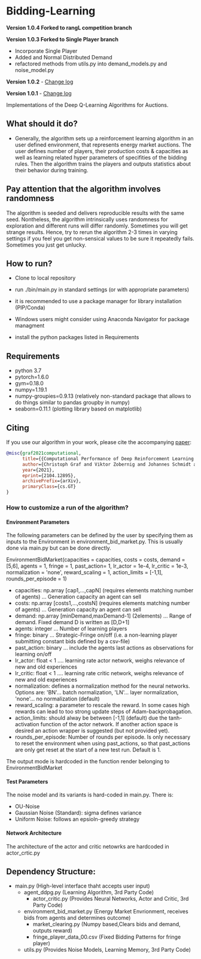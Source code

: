 # Bidding-Learning 
**Version 1.0.4 Forked to rangL competition branch**

**Version 1.0.3 Forked to Single Player branch**
- Incorporate Single Player
- Added and Normal Distributed Demand
- refactored methods from utils.py into demand_models.py and noise_model.py

**Version 1.0.2** - [Change log](CHANGELOG.md)

**Version 1.0.1** - [Change log](CHANGELOG.md)

Implementations of the Deep Q-Learning Algorithms for Auctions.


## What should it do?

- Generally, the algorithm sets up a reinforcement learning algorithm in an user defined environment,
that represents energy market auctions. The user defines number of players, their production costs & capacities as well as learning related hyper parameters of specifities of the bidding rules. Then the algorithm trains the players and outputs statistics about their behavior during training.

## Pay attention that the algorithm involves randomness

The algorithm is seeded and delivers reproducible results with the same seed.
Nontheless, the algorithm intrinsically uses randomness for exploration and different runs will differ randomly.
Sometimes you will get strange results. Hence, try to rerun the algorithm 2-3 times in varying settings if you feel you get non-sensical values to be sure it repeatedly fails. Sometimes you just get unlucky.

## How to run?

- Clone to local repository
- run ./bin/main.py in standard settings (or with appropriate parameters)

- it is recommended to use a package manager for library installation (PIP/Conda)
- Windows users might consider using Anaconda Navigator for package managment
- install the python packages listed in Requirements

## Requirements
- python 3.7
- pytorch=1.6.0
- gym=0.18.0
- numpy=1.19.1
- numpy-groupies=0.9.13 (relatively non-standard package that allows to do things similar to pandas groupby in numpy)
- seaborn=0.11.1 (plotting library based on matplotlib)

## Citing

If you use our algorithm in your work, please cite the accompanying [paper](https://arxiv.org/abs/2104.12895):

```bibtex
@misc{graf2021computational,
      title={{Computational Performance of Deep Reinforcement Learning to find Nash Equilibria}}, 
      author={Christoph Graf and Viktor Zobernig and Johannes Schmidt and Claude Kl\"ockl},
      year={2021},
      eprint={2104.12895},
      archivePrefix={arXiv},
      primaryClass={cs.GT}
}
```

### How to customize a run of the algorithm?

#### Environment Parameters

The following parameters can be defined by the user by specifying them as inputs to the Environment in environment_bid_market.py. This is usually done via main.py but can be done directly.

EnvironmentBidMarket(capacities = capacities, costs = costs, demand =[5,6], agents = 1,                                       fringe = 1, past_action= 1, lr_actor = 1e-4, lr_critic = 1e-3, normalization = 'none', reward_scaling = 1, action_limits = [-1,1], rounds_per_episode = 1)

- capacities: np.array [cap1,...,capN]             (requires elements matching number of agents) ... Generation capacity an agent can sell 
- costs: np.array [costs1,...,costsN]       (requires elements matching number of agents) ... Generation capacity an agent can sell 
- demand: np.array [minDemand,maxDemand-1]  (2elements) ... Range of demand. Fixed demand D is written as [D,D+1]
- agents: integer ... Number of learning players
- fringe: binary  ... Strategic-Fringe on/off (i.e. a non-learning player submitting constant bids defined by a csv-file)
- past_action: binary ... include the agents last actions as observations for learning on/off
- lr_actor: float < 1 .... learning rate actor network, weighs relevance of new and old experiences
- lr_critic: float < 1 .... learning rate critic network, weighs relevance of new and old experiences
- normalization: defines a normalization method for the neural networks. Options are: 'BN'... batch normalization, 'LN'... layer normalization, 'none'... no normalization (default)
- reward_scaling: a parameter to rescale the reward. In some cases high rewards can lead to too strong update steps of Adam-backprobagation.
- action_limits: should alway be between [-1,1] (default) due the tanh-activation function of the actor network. If another action space is desired an action wrapper is suggested (but not provided yet).
- rounds_per_episode: Number of rounds per episode. Is only necessary to reset the environment when using past_actions, so that past_actions are only get reset at the start of a new test run. Default is 1.

The output mode is hardcoded in the function render belonging to EnvironmentBidMarket

#### Test Parameters

The noise model and its variants is hard-coded in main.py.
There is:
- OU-Noise
- Gaussian Noise (Standard): sigma defines variance
- Uniform Noise: follows an epsioln-greedy strategy

#### Network Architecture

The architecture of the actor and critic netowrks are hardcoded in actor_crtic.py

## Dependency Structure:

  - main.py                                                            (High-level interface thaht accepts user input)
      - agent_ddpg.py                                                            (Learning Algorithm,        3rd Party Code)
          - actor_critic.py                                      (Provides Neural Networks, Actor and Critic, 3rd Party Code)
      - environment_bid_market.py   (Energy Market Envrionment, receives bids from agents and determines outcome)
          - market_clearing.py                                         (Numpy based,Clears bids and demand, outputs reward)
          - fringe_player_data_00.csv                                         (Fixed Bidding Patterns for fringe player)
      - utils.py                                              (Provides Noise Models, Learning Memory, 3rd Party Code)
